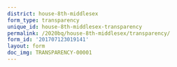 ```yaml
---
district: house-8th-middlesex
form_type: transparency
unique_id: house-8th-middlesex-transparency
permalink: /2020bq/house-8th-middlesex/transparency/
form_id: '201707123019141'
layout: form
doc_img: TRANSPARENCY-00001
---
```

